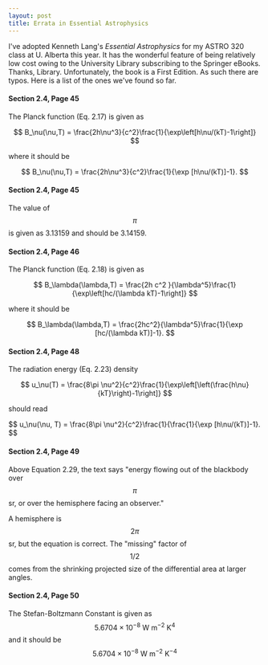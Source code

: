 ```yaml
---
layout: post
title: Errata in Essential Astrophysics
---
```


I've adopted Kenneth Lang's _Essential Astrophysics_ for my ASTRO 320 class at U. Alberta this year.  It has the wonderful feature of being relatively low cost owing to the University Library subscribing to the Springer eBooks.  Thanks, Library.  Unfortunately, the book is a First Edition.  As such there are typos.  Here is a list of the ones we've found so far.


#### Section 2.4, Page 45 
The Planck function (Eq. 2.17) is given as 

$$
B_\nu(\nu,T) = \frac{2h\nu^3}{c^2}\frac{1}{\exp\left[h\nu/(kT)-1\right]}
$$

where it should be 

$$
B_\nu(\nu,T) = \frac{2h\nu^3}{c^2}\frac{1}{\exp [h\nu/(kT)]-1}.
$$


#### Section 2.4, Page 45 
The value of $$\pi$$ is given as 3.13159 and should be 3.14159.

#### Section 2.4, Page 46

The Planck function (Eq. 2.18) is given as 

$$
B_\lambda(\lambda,T) = \frac{2h c^2 }{\lambda^5}\frac{1}{\exp\left[hc/(\lambda kT)-1\right]}
$$

where it should be 

$$
B_\lambda(\lambda,T) = \frac{2hc^2}{\lambda^5}\frac{1}{\exp [hc/(\lambda kT)]-1}.
$$

#### Section 2.4, Page 48
The radiation energy (Eq. 2.23) density

$$
u_\nu(T) = \frac{8\pi \nu^2}{c^2}\frac{1}{\exp\left[\left(\frac{h\nu}{kT}\right)-1\right]}
$$

should read

$$
u_\nu(\nu, T) = \frac{8\pi \nu^2}{c^2}\frac{1}{\frac{1}{\exp [h\nu/(kT)]-1}.
$$

#### Section 2.4, Page 49
Above Equation 2.29, the text says "energy flowing out of the blackbody over $$\pi$$ sr, or over the hemisphere facing an observer."

A hemisphere is $$2\pi$$ sr, but the equation is correct.  The "missing" factor of $$1/2$$ comes from the shrinking projected size of the differential area at larger angles.

#### Section 2.4, Page 50 
The Stefan-Boltzmann Constant is given as $$5.6704\times 10^{-8}\mathrm{~W~m^{-2}~K^{4}}$$ and it should be $$5.6704\times 10^{-8}\mathrm{~W~m^{-2}~K^{-4}}$$